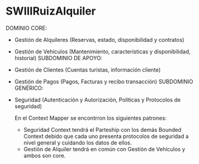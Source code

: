 # SWIIIRuizAlquiler
DOMINIO CORE:
- Gestión de Alquileres (Reservas, estado, disponibilidad y contratos)
- Gestión de Vehículos (Mantenimiento, características y disponibilidad, historial)
SUBDOMINIO DE APOYO:
- Gestión de Clientes (Cuentas turistas, información cliente)
- Gestión de Pagos (Pagos, Facturas y recibo transacción)
SUBDOMINIO GENÉRICO:
- Seguridad (Autenticación y Autorización, Políticas y Protocolos de seguridad)

  En el Context Mapper se encontrron los siguientes patrones:
  - Seguridad Context tendrá el Parteship con los demás Bounded Context debido que cada uno presenta protocolos de seguridad a nivel general y cuidando los datos de ellos.
  - Gestión de Alquiler tendrá en común con Gestión de Vehículos y ambos son core.
